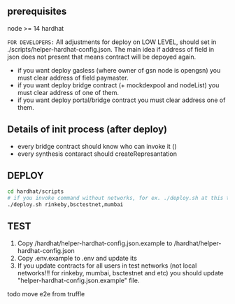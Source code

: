 ## prerequisites
node >= 14
hardhat

`FOR DEVELOPERS:`
All adjustments for deploy on LOW LEVEL, should set in ./scripts/helper-hardhat-config.json. The main idea if address of field in json does not present that means contract will be depoyed again.
- if you want deploy gasless (where owner of gsn node is opengsn) you must clear address of field paymaster.
- if you want deploy bridge contract (+ mockdexpool and nodeList) you must clear address of one of them.
- if you want deploy portal/bridge contract you must clear address one of them.


## Details of init process (after deploy)

- every bridge contract should know who can invoke it ()
- every synthesis contaract should createRepresantation

## DEPLOY

```bash
cd hardhat/scripts
# if you invoke command without networks, for ex. ./deploy.sh at this time, under hood the script will looking empty addresses (see 'FOR DEVELOPERS') and deploy this contratcs
./deploy.sh rinkeby,bsctestnet,mumbai
```
## TEST
1. Copy /hardhat/helper-hardhat-config.json.example to /hardhat/helper-hardhat-config.json
2. Copy .env.example to .env and update its
3. If you update contracts for all users in test networks (not local networks!!! for rinkeby, mumbai, bsctestnet and etc) you should update "helper-hardhat-config.json.example" file.

todo
move e2e from truffle

